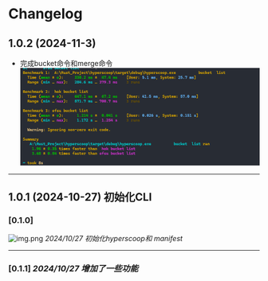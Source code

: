 # Changelog

## 1.0.2 (2024-11-3)

- 完成bucket命令和merge命令
  ![img.png](img/1730643822703.jpg)

---

## 1.0.1 (2024-10-27)  初始化CLI

### [0.1.0]

![img.png](img/img.png)    *2024/10/27 初始化hyperscoop和 manifest*


--- 

### [0.1.1]   *2024/10/27 增加了一些功能*  

